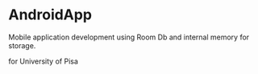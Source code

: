 # AndroidApp
Mobile application development using Room Db and internal memory for storage.


for  University of Pisa
